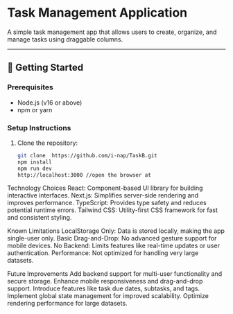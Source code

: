 # Task Management Application

A simple task management app that allows users to create, organize, and manage tasks using draggable columns.

---

## 🚀 **Getting Started**

### **Prerequisites**
- Node.js (v16 or above)
- npm or yarn

### **Setup Instructions**
1. Clone the repository:
   ```bash
   git clone  https://github.com/i-nap/TaskB.git
   npm install
   npm run dev
   http://localhost:3000 //open the browser at


Technology Choices
React: Component-based UI library for building interactive interfaces.
Next.js: Simplifies server-side rendering and improves performance.
TypeScript: Provides type safety and reduces potential runtime errors.
Tailwind CSS: Utility-first CSS framework for fast and consistent styling.

Known Limitations
LocalStorage Only: Data is stored locally, making the app single-user only.
Basic Drag-and-Drop: No advanced gesture support for mobile devices.
No Backend: Limits features like real-time updates or user authentication.
Performance: Not optimized for handling very large datasets.

Future Improvements
Add backend support for multi-user functionality and secure storage.
Enhance mobile responsiveness and drag-and-drop support.
Introduce features like task due dates, subtasks, and tags.
Implement global state management for improved scalability.
Optimize rendering performance for large datasets.
